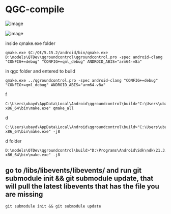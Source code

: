 # QGC-compile

![image](https://github.com/UbaydullohML/QGC-compile/assets/75980506/0ee6fdc6-f5ec-4ff7-afce-434de3be2795)

![image](https://github.com/UbaydullohML/QGC-compile/assets/75980506/2d382300-fa24-45e9-af98-c0d427d9cc1b)

inside qmake.exe folder
    
    qmake.exe $C:/Qt/5.15.2/android/bin/qmake.exe D:\models\QTDev\qgroundcontrol\qgroundcontrol.pro -spec android-clang "CONFIG+=debug" "CONFIG+=qml_debug" ANDROID_ABIS="arm64-v8a" 


in qgc folder and entered to build

    
    qmake.exe ../qgroundcontrol.pro -spec android-clang "CONFIG+=debug" "CONFIG+=qml_debug" ANDROID_ABIS="arm64-v8a"


f

    C:\Users\ubayd\AppData\Local\Android\qgroundcontrol\build>"C:\Users\ubayd\AppData\Local\Android\Sdk\ndk\21.3.6528147\prebuilt\windows-x86_64\bin\make.exe" qmake_all
d

    C:\Users\ubayd\AppData\Local\Android\qgroundcontrol\build>"C:\Users\ubayd\AppData\Local\Android\Sdk\ndk\21.3.6528147\prebuilt\windows-x86_64\bin\make.exe" -j8


d folder

    D:\models\QTDev\qgroundcontrol\build>"D:\Programs\Android\Sdk\ndk\21.3.6528147\prebuilt\windows-x86_64\bin\make.exe" -j8


        
## go to /libs/libevents/libevents/ and run git submodule init && git submodule update, that will pull the latest libevents that has the file you are missing


    git submodule init && git submodule update
